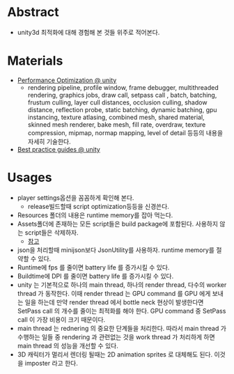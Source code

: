 
# Abstract

- unity3d 최적화에 대해 경험해 본 것들 위주로 적어본다. 

# Materials

- [Performance Optimization @ unity](https://unity3d.com/kr/learn/tutorials/topics/performance-optimization)
  - rendering pipeline, profile window, frame debugger, 
    multithreaded rendering, graphics jobs, draw call, setpass call
    , batch, batching, frustum culling, layer cull distances, occlusion culling,
    shadow distance, reflection probe, static batching, dynamic batching,
    gpu instancing, texture atlasing, combined mesh, shared material,
    skinned mesh renderer, bake mesh, fill rate, overdraw,
    texture compression, mipmap, normap mapping, level of detail 등등의
    내용을 자세히 기술한다.
- [Best practice guides @ unity](https://docs.unity3d.com/Manual/BestPracticeGuides.html)

# Usages

- player settings옵션을 꼼꼼하게 확인해 본다.
  - release빌드할때 script optimization등등을 신경쓴다.
- Resources 폴더의 내용은 runtime memory를 잡아 먹는다.
- Assets폴더에 존재하는 모든 script들은 build package에
  포함된다. 사용하지 않는 script들은 삭제하자.
  - [참고](https://unity3d.com/kr/learn/tutorials/temas/best-practices/resources-folder)
- json을 처리할때 minijson보다 JsonUtility를 사용하자. runtime memory를 절약할 수 있다.
- Runtime에 fps 를 줄이면 battery life 를 증가시킬 수 있다.
- Buildtime에 DPI 를 줄이면 battery life 를 증가시킬 수 있다.
- unity 는 기본적으로 하나의 main thread, 하나의 render thread, 다수의 worker thread 가 동작한다. 이때 render thread 는 GPU command 를 GPU 에게 보내는       일을 하는데 만약 render thread 에서 bottle neck 현상이 발생한다면 SetPass       call 의 개수를 줄이는 최적화를 해야 한다. GPU command 중 SetPass call 이 가장 비용이 크기 때문이다.
- main thread 는 rednering 의 중요한 단계들을 처리한다. 따라서 main thread 가 수행하는 일들 중 rendering 과 관련없는 것을 work thread 가 처리하게 하면 main thread 의 성능을 개선할 수 있다.
- 3D 캐릭터가 멀리서 렌더링 될때는 2D animation sprites 로 대체해도 된다. 이것을 imposter 라고 한다.
